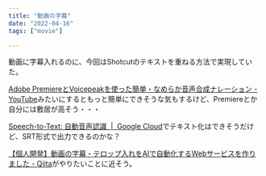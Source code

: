 ```yaml
---
title: "動画の字幕"
date: "2022-04-16"
tags: ["movie"]

---
```


動画に字幕入れるのに、今回はShotcutのテキストを重ねる方法で実現していた。

[Adobe PremiereとVoicepeakを使った簡単・なめらか音声合成ナレーション - YouTube](https://www.youtube.com/watch?v=kbDIesukx6w)みたいにするともっと簡単にできそうな気もするけど、Premiereとか自分には敷居が高そう・・・

[Speech-to-Text: 自動音声認識  |  Google Cloud](https://cloud.google.com/speech-to-text?hl=ja)でテキスト化はできそうだけど、SRT形式で出力できるのかな？

[【個人開発】動画の字幕・テロップ入れをAIで自動化するWebサービスを作りました - Qiita](https://qiita.com/2zn01/items/ed19a64711d68a0dc40d)がやりたいことに近そう。
